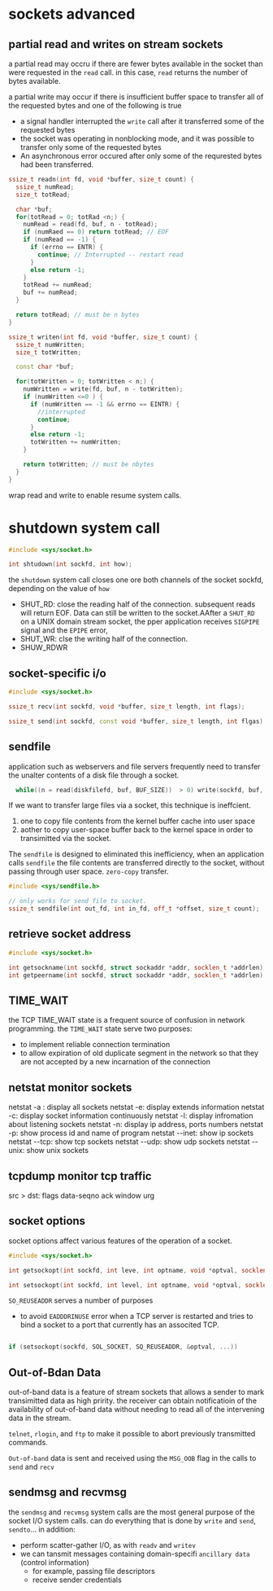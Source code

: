 # sockets advanced

## partial read and writes on stream sockets
a partial read may occru if there are fewer bytes available in the socket than were requested in the `read` call.
in this case, `read` returns the number of bytes available.

a partial write may occur if there is insufficient buffer space to transfer all of the requested bytes and one of the following is true
  - a signal handler interrupted the `write` call after it transferred some of the requested bytes
  - the socket was operating in nonblocking mode, and it was possible to transfer only some of the requested bytes
  - An asynchronous error occured after only some of the requrested bytes had been transferred.


```c++
ssize_t readn(int fd, void *buffer, size_t count) {
  ssize_t numRead;
  size_t totRead;

  char *buf;
  for(totRead = 0; totRad <n;) {
    numRead = read(fd, buf, n - totRead);
    if (numRaed == 0) return totRead; // EOF
    if (numRead == -1) {
      if (errno == ENTR) {
        continue; // Interrupted -- restart read
      }
      else return -1;
    }
    totRead += numRead;
    buf += numRead;
  }

  return totRead; // must be n bytes
}

ssize_t writen(int fd, void *buffer, size_t count) {
  ssize_t numWritten;
  size_t totWritten;

  const char *buf;

  for(totWritten = 0; totWritten < n;) {
    numWritten = write(fd, buf, n - totWritten);
    if (numWritten <=0 ) {
      if (numWritten == -1 && errno == EINTR) {
        //interrupted 
        continue;
      }
      else return -1;
      totWritten += numWritten;
    }

    return totWritten; // must be nbytes 
  }
}
```
wrap read and write to enable resume system calls.


# shutdown system call
```c++
#include <sys/socket.h>

int shtudown(int sockfd, int how);
```
the `shutdown` system call closes one ore both channels of the socket sockfd, depending on the value of `how`
- SHUT_RD: close the reading half of the connection. subsequent reads will return EOF. Data can still be written to the socket.AAfter a `SHUT_RD` on a UNIX domain stream socket, the pper application receives `SIGPIPE` signal and the `EPIPE` error, 
- SHUT_WR: clse the writing half of the connection.
- SHUW_RDWR


## socket-specific i/o

```c++
#include <sys/socket.h>

ssize_t recv(int sockfd, void *buffer, size_t length, int flags);

ssize_t send(int sockfd, const void *buffer, size_t length, int flgas);
```


## sendfile
application such as webservers and file servers frequently need to transfer the unalter contents of a disk file through a socket.

```c++
  while((n = read(diskfilefd, buf, BUF_SIZE))  > 0) write(sockfd, buf, n);
```
If we want to transfer large files via a socket, this technique is ineffcient.
1. one to copy file contents from the kernel buffer cache into user space
2. aother to copy user-space buffer back to the kernel space in order to transimitted via the socket.

The `sendfile` is designed to eliminated this inefficiency, when an application calls `sendfile` the file contents are transferred directly to the socket, without passing through user space.
`zero-copy` transfer.

```c++
#include <sys/sendfile.h>

// only works for send file to socket.
ssize_t sendfile(int out_fd, int in_fd, off_t *offset, size_t count);

```

## retrieve socket address

```c++
#include <sys/socket.h>

int getsockname(int sockfd, struct sockaddr *addr, socklen_t *addrlen);
int getpeername(int sockfd, struct sockaddr *addr, socklen_t *addrlen);

```


## TIME_WAIT
the TCP TIME_WAIT state is a frequent source of confusion in network programming.
the `TIME_WAIT` state serve two purposes:
- to implement reliable connection termination
- to allow expiration of old duplicate segment in the network so that they are not accepted by a new incarnation of the connection

## netstat monitor sockets
netstat -a : display all sockets
netstat -e: display extends information
netstat -c: display socket information continuously
netstat -l: display infromation about listening sockets
netstat -n: display ip address, ports numbers
netstat -p: show process id and name of program
netstat --inet: show ip sockets
netstat --tcp: show tcp sockets
netstat --udp: show udp sockets
netstat --unix: show unix sockets


## tcpdump monitor tcp traffic
src > dst: flags data-seqno ack window urg <options>


## socket options
socket options affect various features of the operation of a socket.

```c++
#include <sys/socket.h>

int getsockopt(int sockfd, int leve, int optname, void *optval, socklen_t *opt_len);

int setsockopt(int sockfd, int level, int optname, void *optval, socklen_t optlen);
```

`SO_REUSEADDR` serves a number of purposes
- to avoid `EADDDRINUSE` error when a TCP server is restarted and tries to bind a socket to a port that currently has an associted TCP.
  
```c++

if (setsockopt(sockfd, SOL_SOCKET, SQ_REUSEADDR, &optval, ...))

```

## Out-of-Bdan Data
out-of-band data is a feature of stream sockets that allows a sender to mark transimitted data as high pririty.
the receiver can obtain notificatioin of the availability of out-of-band data without needing to read all of the intervening data in the stream.

`telnet`, `rlogin`, and `ftp` to make it possible to abort previously transmitted commands.

`Out-of-band` data is sent and received using the `MSG_OOB` flag in the calls to `send` and `recv`


## sendmsg and recvmsg

the `sendmsg` and `recvmsg` system calls are the most general purpose of the socket I/O system calls.
can do everything that is done by `write` and `send`, `sendto`...
in addition:
- perform scatter-gather I/O, as with `readv` and `writev`
- we can tansmit messages containing domain-specifi `ancillary data` (control information)
  - for example, passing file descriptors
  - receive sender credentials
